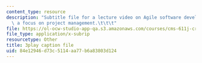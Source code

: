 ```yaml
---
content_type: resource
description: "Subtitle file for a lecture video on Agile software development with\
  \ a focus on project management.\t\t\t"
file: https://ol-ocw-studio-app-qa.s3.amazonaws.com/courses/cms-611j-creating-video-games-fall-2014/84e12946d73c5114aa77b6a83803d124_nrfl6GAQy2s.vtt
file_type: application/x-subrip
resourcetype: Other
title: 3play caption file
uid: 84e12946-d73c-5114-aa77-b6a83803d124
---
```

